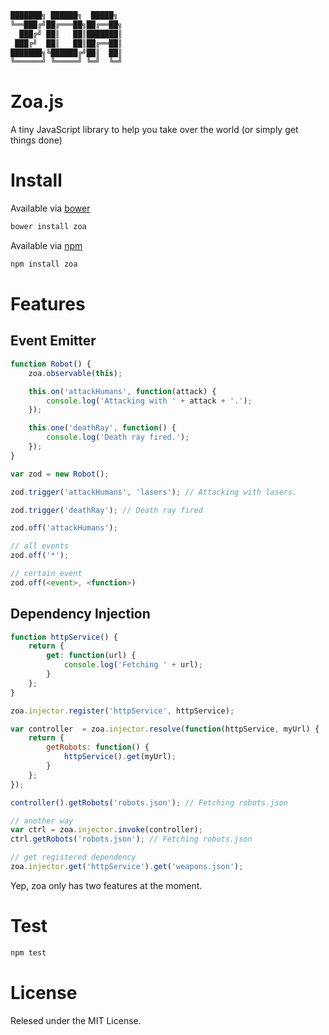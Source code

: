 ```bash
███████╗ ██████╗  █████╗
╚══███╔╝██╔═══██╗██╔══██╗
  ███╔╝ ██║   ██║███████║
 ███╔╝  ██║   ██║██╔══██║
███████╗╚██████╔╝██║  ██║
╚══════╝ ╚═════╝ ╚═╝  ╚═╝
```

# Zoa.js

A tiny JavaScript library to help you take over the world (or simply get things done)

# Install

Available via [bower](http://bower.io/)

```bash
bower install zoa
```

Available via [npm](https://www.npmjs.org/)

```bash
npm install zoa
```

# Features

## Event Emitter

```javascript
function Robot() {
    zoa.observable(this);

    this.on('attackHumans', function(attack) {
        console.log('Attacking with ' + attack + '.');
    });

    this.one('deathRay', function() {
        console.log('Death ray fired.');
    });
}

var zod = new Robot();

zod.trigger('attackHumans', 'lasers'); // Attacking with lasers.

zod.trigger('deathRay'); // Death ray fired

zod.off('attackHumans');

// all events
zod.off('*');

// certain event
zod.off(<event>, <function>)
```

## Dependency Injection

```javascript
function httpService() {
    return {
        get: function(url) {
            console.log('Fetching ' + url);
        }
    };
}

zoa.injector.register('httpService', httpService);

var controller  = zoa.injector.resolve(function(httpService, myUrl) {
    return {
        getRobots: function() {
            httpService().get(myUrl);
        }
    };
});

controller().getRobots('robots.json'); // Fetching robots.json

// another way
var ctrl = zoa.injector.invoke(controller);
ctrl.getRobots('robots.json'); // Fetching robots.json

// get registered dependency
zoa.injector.get('httpService').get('weapons.json');
```

Yep, zoa only has two features at the moment.

# Test

```bash
npm test
```

# License

Relesed under the MIT License.
